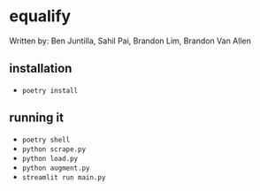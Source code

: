 # equalify

Written by: Ben Juntilla, Sahil Pai, Brandon Lim, Brandon Van Allen

## installation

- `poetry install`

## running it

- `poetry shell`
- `python scrape.py`
- `python load.py`
- `python augment.py`
- `streamlit run main.py`
